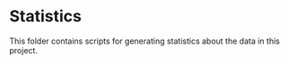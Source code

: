 # Statistics

This folder contains scripts for generating statistics about the data in this project.
